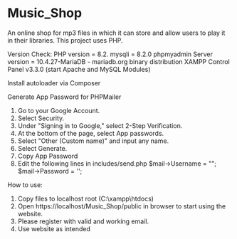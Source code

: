 # Music_Shop
An online shop for mp3 files in which it can store and allow users to play it in their libraries. This project uses PHP.

Version Check:
PHP version = 8.2.
mysqli = 8.2.0
phpmyadmin Server version =  10.4.27-MariaDB - mariadb.org binary distribution 
XAMPP Control Panel v3.3.0 (start Apache and MySQL Modules)

Install autoloader via Composer

Generate App Password for PHPMailer
1. Go to your Google Account.
2. Select Security.
3. Under "Signing in to Google," select 2-Step Verification.
4. At the bottom of the page, select App passwords.
5. Select "Other (Custom name)" and input any name.
6. Select Generate.
7. Copy App Password
8. Edit the following lines in includes/send.php
            $mail->Username = "<enter email here>";
            $mail->Password = '<enter generated app password>';

How to use:
1. Copy files to localhost root (C:\xampp\htdocs\)
2. Open https://localhost/Music_Shop/public in browser to start using the website.
3. Please register with valid and working email.
4. Use website as intended
